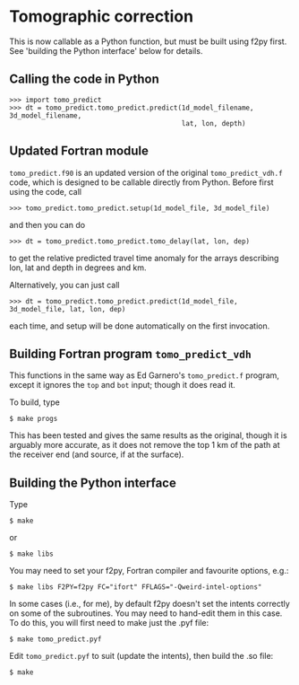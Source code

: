 # Tomographic correction

This is now callable as a Python function, but must be built using f2py first.
See 'building the Python interface' below for details.


## Calling the code in Python

	>>> import tomo_predict
	>>> dt = tomo_predict.tomo_predict.predict(1d_model_filename, 3d_model_filename,
		                                       lat, lon, depth)


## Updated Fortran module

`tomo_predict.f90` is an updated version of the original
`tomo_predict_vdh.f` code, which is designed to be callable directly from
Python.  Before first using the code, call

	>>> tomo_predict.tomo_predict.setup(1d_model_file, 3d_model_file)

and then you can do

	>>> dt = tomo_predict.tomo_predict.tomo_delay(lat, lon, dep)

to get the relative predicted travel time anomaly for the arrays describing lon,
lat and depth in degrees and km.

Alternatively, you can just call

	>>> dt = tomo_predict.tomo_predict.predict(1d_model_file, 3d_model_file, lat, lon, dep)

each time, and setup will be done automatically on the first invocation.


## Building Fortran program `tomo_predict_vdh`

This functions in the same way as Ed Garnero's `tomo_predict.f` program,
except it ignores the `top` and `bot` input; though it does read it.

To build, type

	$ make progs

This has been tested and gives the same results as the original, though
it is arguably more accurate, as it does not remove the top 1 km of the
path at the receiver end (and source, if at the surface).


## Building the Python interface

Type

	$ make

or

	$ make libs

You may need to set your f2py, Fortran compiler and favourite options, e.g.:

	$ make libs F2PY=f2py FC="ifort" FFLAGS="-Qweird-intel-options"

In some cases (i.e., for me), by default f2py doesn't set the intents correctly
on some of the subroutines.  You may need to hand-edit them in this case.  To
do this, you will first need to make just the .pyf file:

	$ make tomo_predict.pyf

Edit `tomo_predict.pyf` to suit (update the intents), then build the .so file:

	$ make
